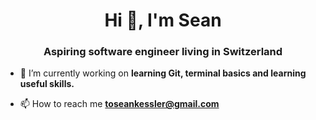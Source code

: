 <h1 align="center">Hi 👋, I'm Sean</h1>
<h3 align="center">Aspiring software engineer living in Switzerland</h3>

- 🔭 I’m currently working on **learning Git, terminal basics and learning useful skills.**

- 📫 How to reach me **toseankessler@gmail.com**
